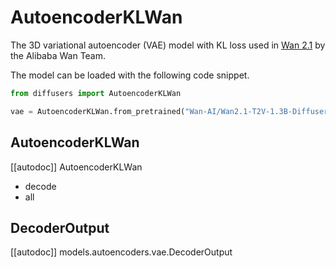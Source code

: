 <!-- Copyright 2024 The HuggingFace Team. All rights reserved.

Licensed under the Apache License, Version 2.0 (the "License"); you may not use this file except in compliance with
the License. You may obtain a copy of the License at

http://www.apache.org/licenses/LICENSE-2.0

Unless required by applicable law or agreed to in writing, software distributed under the License is distributed on
an "AS IS" BASIS, WITHOUT WARRANTIES OR CONDITIONS OF ANY KIND, either express or implied. See the License for the
specific language governing permissions and limitations under the License. -->

# AutoencoderKLWan

The 3D variational autoencoder (VAE) model with KL loss used in [Wan 2.1](https://github.com/Wan-Video/Wan2.1) by the Alibaba Wan Team.

The model can be loaded with the following code snippet.

```python
from diffusers import AutoencoderKLWan

vae = AutoencoderKLWan.from_pretrained("Wan-AI/Wan2.1-T2V-1.3B-Diffusers", subfolder="vae", torch_dtype=torch.float32)
```

## AutoencoderKLWan

[[autodoc]] AutoencoderKLWan
  - decode
  - all

## DecoderOutput

[[autodoc]] models.autoencoders.vae.DecoderOutput
